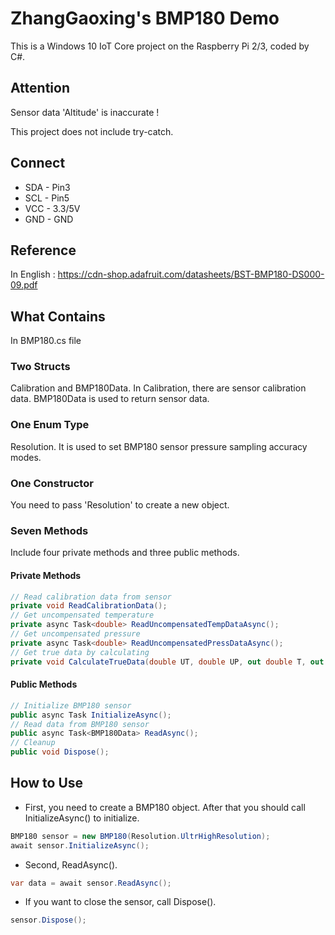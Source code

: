 # ZhangGaoxing's BMP180 Demo
This is a Windows 10 IoT Core project on the Raspberry Pi 2/3, coded by C#.

## Attention
Sensor data 'Altitude' is inaccurate !

This project does not include try-catch.

## Connect
* SDA - Pin3
* SCL - Pin5
* VCC - 3.3/5V
* GND - GND

## Reference
In English : https://cdn-shop.adafruit.com/datasheets/BST-BMP180-DS000-09.pdf

## What Contains
In BMP180.cs file
### Two Structs
Calibration and BMP180Data. In Calibration, there are sensor calibration data. BMP180Data is used to return sensor data.
### One Enum Type
Resolution. It is used to set BMP180 sensor pressure sampling accuracy modes.
### One Constructor
You need to pass 'Resolution' to create a new object.
### Seven Methods
Include four private methods and three public methods.
#### Private Methods
```C#
// Read calibration data from sensor
private void ReadCalibrationData();
// Get uncompensated temperature
private async Task<double> ReadUncompensatedTempDataAsync();
// Get uncompensated pressure
private async Task<double> ReadUncompensatedPressDataAsync();
// Get true data by calculating
private void CalculateTrueData(double UT, double UP, out double T, out double P);
```
#### Public Methods
```C#
// Initialize BMP180 sensor
public async Task InitializeAsync();
// Read data from BMP180 sensor
public async Task<BMP180Data> ReadAsync();
// Cleanup
public void Dispose();
```

## How to Use
* First, you need to create a BMP180 object. After that you should call InitializeAsync() to initialize.
```C#
BMP180 sensor = new BMP180(Resolution.UltrHighResolution);
await sensor.InitializeAsync();
```
* Second, ReadAsync().
```C#
var data = await sensor.ReadAsync();
```
* If you want to close the sensor, call Dispose().
```C#
sensor.Dispose();
```
